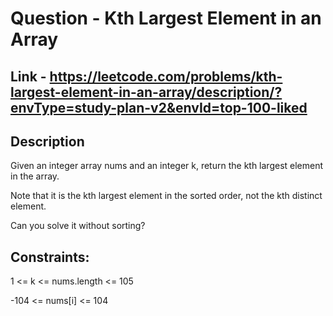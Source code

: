 # Question - Kth Largest Element in an Array


## Link - https://leetcode.com/problems/kth-largest-element-in-an-array/description/?envType=study-plan-v2&envId=top-100-liked


## Description

Given an integer array nums and an integer k, return the kth largest element in the array.

Note that it is the kth largest element in the sorted order, not the kth distinct element.

Can you solve it without sorting?

## Constraints:

1 <= k <= nums.length <= 105

-104 <= nums[i] <= 104
